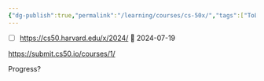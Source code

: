 ```yaml
---
{"dg-publish":true,"permalink":"/learning/courses/cs-50x/","tags":["ToLearn","Courses"],"noteIcon":"","created":"2023-12-26T19:14:00","updated":"2024-04-03 07:56"}
---
```


- [ ] https://cs50.harvard.edu/x/2024/ 📅 2024-07-19

https://submit.cs50.io/courses/1/




Progress?
